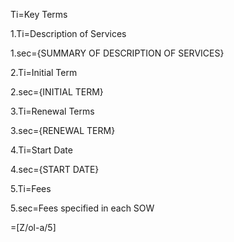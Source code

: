 Ti=Key Terms

1.Ti=Description of Services

1.sec={SUMMARY OF DESCRIPTION OF SERVICES}

2.Ti=Initial Term

2.sec={INITIAL TERM}

3.Ti=Renewal Terms

3.sec={RENEWAL TERM}

4.Ti=Start Date

4.sec={START DATE}

5.Ti=Fees

5.sec=Fees specified in each SOW

=[Z/ol-a/5]
